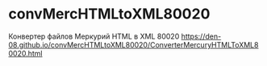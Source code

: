 # convMercHTMLtoXML80020
Конвертер файлов Меркурий HTML в XML 80020
https://den-08.github.io/convMercHTMLtoXML80020/ConverterMercuryHTMLToXML80020.html
